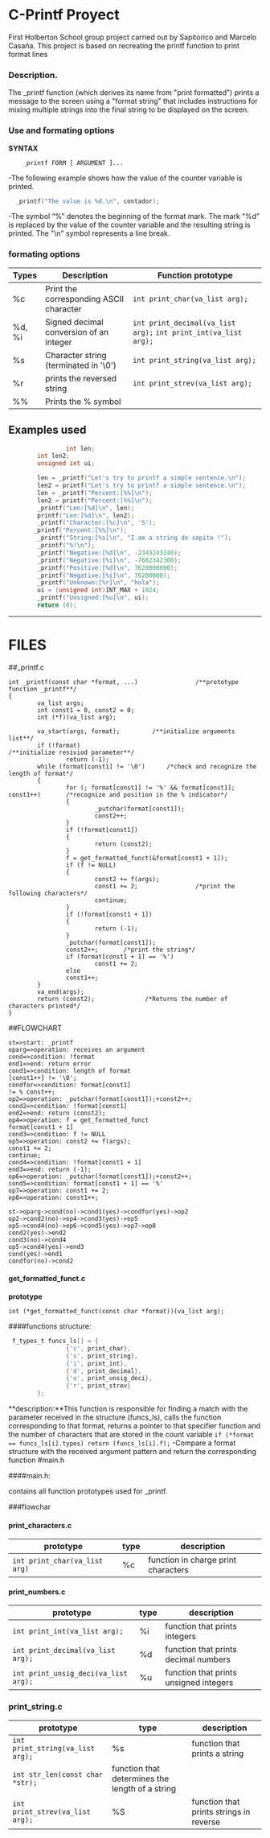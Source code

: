 # C-Printf Proyect
First Holberton School group project carried out by Sapitorico and Marcelo Casaña.
This project is based on recreating the printf function to print format lines
### Description.
The _printf function (which derives its name from "print formatted") prints a message to the screen using a "format string" that includes instructions for mixing multiple strings into the final string to be displayed on the screen.
### Use and formating options
**SYNTAX**

        _printf FORM [ ARGUMENT ]...

-The following example shows how the value of the counter variable is printed.

 ```c
   _printf("The value is %d.\n", contador);
```

-The symbol “%” denotes the beginning of the format mark. The mark “%d” is replaced by the value of the counter variable and the resulting string is printed. The "\n" symbol represents a line break.
### formating options

| Types | Description | Function prototype
| ------------ | ------------ | ------------ |
| %c | Print the corresponding ASCII character  | `int print_char(va_list arg);` |
| %d, %i | Signed decimal conversion of an integer  | `int print_decimal(va_list arg);` `int print_int(va_list arg);` |
| %s  |  Character string (terminated in '\0') | `int print_string(va_list arg);` |
| %r | prints the reversed string | `int print_strev(va_list arg);` |
| %% | Prints the % symbol |

## Examples used
```c
                int len;
        int len2;
        unsigned int ui;

        len = _printf("Let's try to printf a simple sentence.\n");
        len2 = printf("Let's try to printf a simple sentence.\n");
        len = _printf("Percent:[%%]\n");
        len2 = printf("Percent:[%%]\n");
        _printf("Len:[%d]\n", len);
        printf("Len:[%d]\n", len2);
        _printf("Character:[%c]\n", 'S');
       _printf("Percent:[%%]\n");
        _printf("String:[%s]\n", "I am a string de sapito !");
        _printf("%!\n");
        _printf("Negative:[%d]\n", -2343243240);
        _printf("Negative:[%i]\n", -7602342300);
        _printf("Positive:[%d]\n", 7620000000);
        _printf("Negative:[%i]\n", 76200000);
        _printf("Unknown:[%r]\n", "hola");
        ui = (unsigned int)INT_MAX + 1024;
        _printf("Unsigned:[%u]\n", ui);
        return (0);
```

------------
# FILES

##_printf.c


    int _printf(const char *format, ...)                /**prototype function _printf**/
    {
            va_list args;
            int const1 = 0, const2 = 0;
            int (*f)(va_list arg);

            va_start(args, format);         /**initialize arguments list**/
            if (!format)                                                        /**initialize resiviod parameter**/
                    return (-1);
            while (format[const1] != '\0')      /*check and recognize the length of format*/
            {
                    for (; format[const1] != '%' && format[const1]; const1++)       /*recognize and position in the % indicator*/
                    {
                            _putchar(format[const1]);
                            const2++;
                    }
                    if (!format[const1])
                    {
                            return (const2);
                    }
                    f = get_formatted_funct(&format[const1 + 1]);
                    if (f != NULL)
                    {
                            const2 += f(args);
                            const1 += 2;                /*print the following characters*/
                            continue;
                    }
                    if (!format[const1 + 1])
                    {
                            return (-1);
                    }
                    _putchar(format[const1]);
                    const2++;       /*print the string*/
                    if (format[const1 + 1] == '%')
                            const1 += 2;
                    else
                    const1++;
            }
            va_end(args);
            return (const2);              /*Returns the number of characters printed*/
    }

##FLOWCHART

```flow
st=>start: _printf
oparg=>operation: receives an argument
cond=>condition: !format
end1=>end: return error 
cond1=>condition: length of format
[const1++] != '\0';
condfor=>condition: format[const1] 
!= % const++;
op2=>operation: _putchar(format[const1]);+const2++;
cond2=>condition: !format[const1]
end2=>end: return (const2);
op4=>operation: f = get_formatted_funct 
format[const1 + 1]
cond3=>condition: f != NULL
op5=>operation: const2 += f(args);
const1 += 2;
continue;
cond4=>condition: !format[const1 + 1]
end3=>end: return (-1);
op6=>operation: _putchar(format[const1]);+const2++;
cond5=>condition: format[const1 + 1] == '%'
op7=>operation: const1 += 2;
op8=>operation: const1++;

st->oparg->cond(no)->cond1(yes)->condfor(yes)->op2
op2->cond2(no)->op4->cond3(yes)->op5
op5->cond4(no)->op6->cond5(yes)->op7->op8
cond2(yes)->end2
cond3(no)->cond4
op5->cond4(yes)->end3
cond(yes)->end1
condfor(no)->cond2
```

#### get_formatted_funct.c

**prototype**

`int (*get_formatted_funct(const char *format))(va_list arg);`

####functions structure:

```c
 f_types_t funcs_ls[] = {
                {'c', print_char},
                {'s', print_string},
                {'i', print_int},
                {'d', print_decimal},
                {'u', print_unsig_deci},
                {'r', print_strev}
        };
```
**description:**This function is responsible for finding a match with the parameter received in the structure (funcs_ls), calls the function corresponding to that format, returns a pointer to that specifier function and the number of characters that are stored in the count variable 
`if (*format == funcs_ls[i].types)
                        return (funcs_ls[i].f);`
-Compare a format structure with the received argument pattern and return the corresponding function
#main.h

####main.h:

contains all function prototypes used for _printf.

###flowchar

#### print_characters.c

|  prototype | type  |  description |
| ------------ | ------------ | ------------ |
| `int print_char(va_list arg)`  | %c  | function in charge print characters  |

#### print_numbers.c

|  prototype | type  | description |
| ------------ | ------------ | ------------ |
| `int print_int(va_list arg);` | %i  | function that prints integers  |
| `int print_decimal(va_list arg);`  |  %d | function that prints decimal numbers  |
| `int print_unsig_deci(va_list arg);` | %u | function that prints unsigned integers |

### print_string.c

|  prototype | type  | description |
| ------------ | ------------ | ------------ |
| `int print_string(va_list arg);` | %s | function that prints a string |
| `int str_len(const char *str);` | function that determines the length of a string |
| `int print_strev(va_list arg);` | %S | function that prints strings in reverse |
